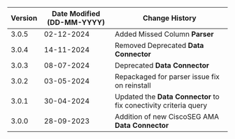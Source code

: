 | **Version** | **Date Modified (DD-MM-YYYY)** | **Change History**                                                 |
|-------------|--------------------------------|--------------------------------------------------------------------|
| 3.0.5       | 02-12-2024                     | Added Missed Column **Parser**                                     |
| 3.0.4       | 14-11-2024                     | Removed Deprecated **Data Connector**                              |
| 3.0.3       | 08-07-2024                     | Deprecated **Data Connector**   								    |
| 3.0.2       | 03-05-2024                     | Repackaged for parser issue fix on reinstall                       |
| 3.0.1       | 30-04-2024                     | Updated the **Data Connector** to fix conectivity criteria query   |
| 3.0.0       | 28-09-2023                     | Addition of new CiscoSEG AMA **Data Connector**                 | 	                                                            |  
         
                                                                                                                 
